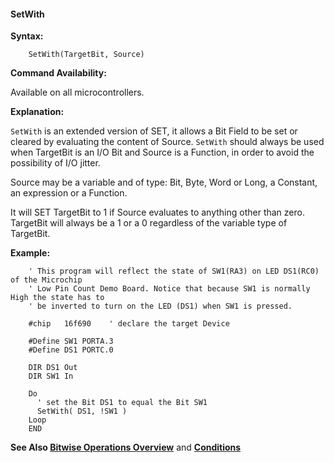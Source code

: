 <div class="section">

<div class="titlepage">

<div>

<div>

#### <span id="setwith"></span>SetWith

</div>

</div>

</div>

<span class="strong">**Syntax:**</span>

``` screen
    SetWith(TargetBit, Source)
```

<span class="strong">**Command Availability:**</span>

Available on all microcontrollers.

<span class="strong">**Explanation:**</span>

`SetWith` is an extended version of SET, it allows a Bit Field to be set
or cleared by evaluating the content of Source. `SetWith` should always
be used when TargetBit is an I/O Bit and Source is a Function, in order
to avoid the possibility of I/O jitter.

Source may be a variable and of type: Bit, Byte, Word or Long, a
Constant, an expression or a Function.

It will SET TargetBit to 1 if Source evaluates to anything other than
zero. TargetBit will always be a 1 or a 0 regardless of the variable
type of TargetBit.

<span class="strong">**Example:**</span>

``` screen
    ' This program will reflect the state of SW1(RA3) on LED DS1(RC0) of the Microchip
    ' Low Pin Count Demo Board. Notice that because SW1 is normally High the state has to
    ' be inverted to turn on the LED (DS1) when SW1 is pressed.

    #chip   16f690    ' declare the target Device

    #Define SW1 PORTA.3
    #Define DS1 PORTC.0

    DIR DS1 Out
    DIR SW1 In

    Do
      ' set the Bit DS1 to equal the Bit SW1
      SetWith( DS1, !SW1 )
    Loop
    END
```

<span class="strong">**See Also
<a href="bitwise_operations_overview" class="link" title="Bitwise Operations Overview">Bitwise Operations Overview</a>**</span>
and <span
class="strong">**<a href="conditions" class="link" title="Conditions">Conditions</a>**</span>

</div>

